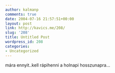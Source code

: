 ```yaml
---
author: kalmanp
comments: true
date: 2004-07-16 21:57:51+00:00
layout: post
link: http://kavics.me/208/
slug: '208'
title: Untitled Post
wordpress_id: 208
categories:
- Uncategorized
---
```


mára ennyit..kell rápihenni a holnapi hosszunapra...
